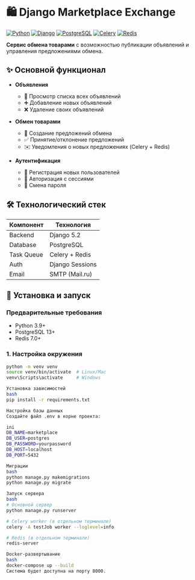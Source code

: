 # 🛍️ Django Marketplace Exchange

[![Python](https://img.shields.io/badge/Python-3.9+-blue.svg)](https://python.org)
[![Django](https://img.shields.io/badge/Django-5.2-brightgreen.svg)](https://djangoproject.com)
[![PostgreSQL](https://img.shields.io/badge/PostgreSQL-13+-blue.svg)](https://postgresql.org)
[![Celery](https://img.shields.io/badge/Celery-5.2-green.svg)](https://docs.celeryq.dev)
[![Redis](https://img.shields.io/badge/Redis-7.0-red.svg)](https://redis.io)

**Сервис обмена товарами** с возможностью публикации объявлений и управления предложениями обмена.

## ✨ Основной функционал

- **Объявления**
  - 📜 Просмотр списка всех объявлений
  - ➕ Добавление новых объявлений
  - ❌ Удаление своих объявлений

- **Обмен товарами**
  - 🔄 Создание предложений обмена
  - ✅ Принятие/отклонение предложений
  - ✉️ Уведомления о новых предложениях (Celery + Redis)

- **Аутентификация**
  - 👤 Регистрация новых пользователей
  - 🔐 Авторизация с сессиями
  - 🔄 Смена пароля

## 🛠 Технологический стек

| Компонент       | Технология       |
|----------------|------------------|
| Backend        | Django 5.2       |
| Database       | PostgreSQL       |
| Task Queue     | Celery + Redis   |
| Auth           | Django Sessions  |
| Email          | SMTP (Mail.ru)   |

## 🚀 Установка и запуск

### Предварительные требования
- Python 3.9+
- PostgreSQL 13+
- Redis 7.0+

### 1. Настройка окружения
```bash
python -m venv venv
source venv/bin/activate  # Linux/Mac
venv\Scripts\activate     # Windows

Установка зависимостей
bash
pip install -r requirements.txt

Настройка базы данных
Создайте файл .env в корне проекта:

ini
DB_NAME=marketplace
DB_USER=postgres
DB_PASSWORD=yourpassword
DB_HOST=localhost
DB_PORT=5432

Миграции
bash
python manage.py makemigrations
python manage.py migrate

Запуск сервера
bash
# Основной сервер
python manage.py runserver

# Celery worker (в отдельном терминале)
celery -A testJob worker --loglevel=info

# Redis (в отдельном терминале)
redis-server

Docker-развертывание
bash
docker-compose up --build
Система будет доступна на порту 8000.
